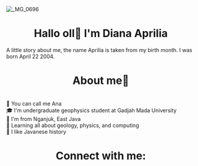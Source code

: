![_MG_0696](https://github.com/Dianaaprl/Dianaaprl/assets/113483714/a075770b-47d7-48fe-a5a2-dc9c63068d88)
# <div align=center> Hallo oll👋 I'm Diana Aprilia
A little story about me, the name Aprilia is taken from my birth month. I was born April 22 2004.

# <div align=center> About me🌻
<br>
👧 You can call me Ana<br>
🎓 I'm undergraduate geophysics student at Gadjah Mada University<br>
📍 I'm from Nganjuk, East Java<br>
🌱 Learning all about geology, physics, and computing<br>
🧭 I like Javanese history<br>

# <div align="center">Connect with me:</h3>

[![<Linkedin>](https://img.shields.io/badge/Linked_in-0099ff?style=for-the-badge&logo=Linkedin&logoColor=white)](https://linkedin.com/in/dianaapr)
[![<Instagram>](https://img.shields.io/badge/Instagram-003d66?style=for-the-badge&logo=Instagram&logoColor=white)](https://instagram.com/dnprlia/)



